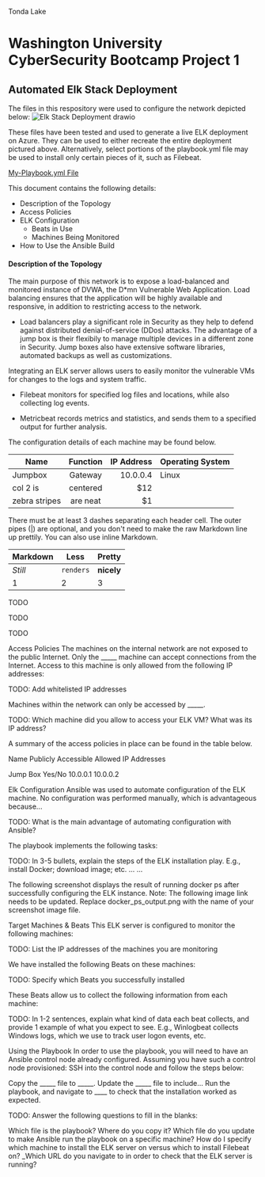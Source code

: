 Tonda Lake
# Washington University CyberSecurity Bootcamp Project 1
## Automated Elk Stack Deployment 
The files in this respository were used to configure the network depicted below:
![Elk Stack Deployment drawio](https://user-images.githubusercontent.com/95553513/162596263-a5c5a999-70da-40e2-9904-150f642e060f.png)

These files have been tested and used to generate a live ELK deployment on Azure. They can be used to either recreate the entire deployment pictured above. Alternatively, select portions of the playbook.yml file may be used to install only certain pieces of it, such as Filebeat.

[My-Playbook.yml File](http://github.com/tslake/cyberbookcamp/raw/mainAnsible/My-Playook.txt)

This document contains the following details:

* Description of the Topology
* Access Policies
* ELK Configuration
    * Beats in Use
    * Machines Being Monitored
* How to Use the Ansible Build


#### Description of the Topology
The main purpose of this network is to expose a load-balanced and monitored instance of DVWA, the D*mn Vulnerable Web Application.
Load balancing ensures that the application will be highly available and responsive, in addition to restricting access to the network.

* Load balancers play a significant role in Security as they help to defend against distributed denial-of-service (DDos) attacks. The advantage of a jump box is their    flexibily to manage multiple devices in a different zone in Security. Jump boxes also have extensive software libraries, automated backups as well as customizations. 

Integrating an ELK server allows users to easily monitor the vulnerable VMs for changes to the logs and system traffic.

* Filebeat monitors for specified log files and locations, while also collecting log events.

* Metricbeat records metrics and statistics, and sends them to a specified output for further analysis.

The configuration details of each machine may be found below.


| Name          | Function           | IP Address  | Operating System  |
| ------------- |:-------------:| -----:| ---------------------------- |
| Jumpbox       | Gateway       | 10.0.0.4 | Linux
| col 2 is      | centered      |   $12 |
| zebra stripes | are neat      |    $1 |

There must be at least 3 dashes separating each header cell.
The outer pipes (|) are optional, and you don't need to make the 
raw Markdown line up prettily. You can also use inline Markdown.

Markdown | Less | Pretty
--- | --- | ---
*Still* | `renders` | **nicely**
1 | 2 | 3

TODO





TODO





TODO







Access Policies
The machines on the internal network are not exposed to the public Internet.
Only the _____ machine can accept connections from the Internet. Access to this machine is only allowed from the following IP addresses:

TODO: Add whitelisted IP addresses

Machines within the network can only be accessed by _____.

TODO: Which machine did you allow to access your ELK VM? What was its IP address?

A summary of the access policies in place can be found in the table below.



Name
Publicly Accessible
Allowed IP Addresses




Jump Box
Yes/No
10.0.0.1 10.0.0.2














Elk Configuration
Ansible was used to automate configuration of the ELK machine. No configuration was performed manually, which is advantageous because...

TODO: What is the main advantage of automating configuration with Ansible?

The playbook implements the following tasks:

TODO: In 3-5 bullets, explain the steps of the ELK installation play. E.g., install Docker; download image; etc.
...
...

The following screenshot displays the result of running docker ps after successfully configuring the ELK instance.
Note: The following image link needs to be updated. Replace docker_ps_output.png with the name of your screenshot image file.


Target Machines & Beats
This ELK server is configured to monitor the following machines:

TODO: List the IP addresses of the machines you are monitoring

We have installed the following Beats on these machines:

TODO: Specify which Beats you successfully installed

These Beats allow us to collect the following information from each machine:

TODO: In 1-2 sentences, explain what kind of data each beat collects, and provide 1 example of what you expect to see. E.g., Winlogbeat collects Windows logs, which we use to track user logon events, etc.


Using the Playbook
In order to use the playbook, you will need to have an Ansible control node already configured. Assuming you have such a control node provisioned:
SSH into the control node and follow the steps below:

Copy the _____ file to _____.
Update the _____ file to include...
Run the playbook, and navigate to ____ to check that the installation worked as expected.

TODO: Answer the following questions to fill in the blanks:

Which file is the playbook? Where do you copy it?
Which file do you update to make Ansible run the playbook on a specific machine? How do I specify which machine to install the ELK server on versus which to install Filebeat on?
_Which URL do you navigate to in order to check that the ELK server is running?


